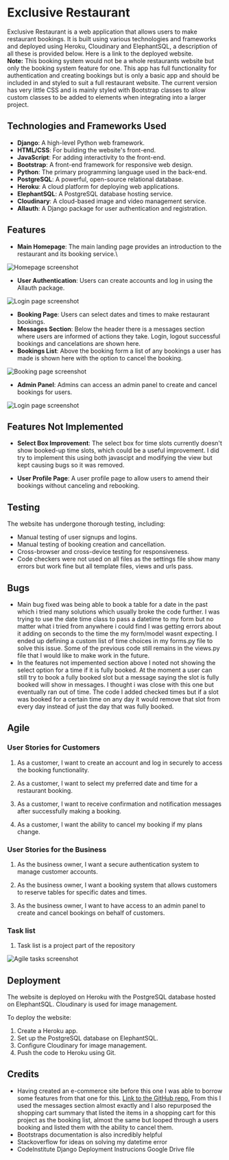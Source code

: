 # Exclusive Restaurant

Exclusive Restaurant is a web application that allows users to make restaurant bookings. It is built using various technologies and frameworks and deployed using Heroku, Cloudinary and ElephantSQL, a description of all these is provided below. Here is a link to the deployed website. \
**Note:** This booking system would not be a whole restaurants website but only the booking system feature for one. This app has full functionality for authentication and creating bookings but is only a basic app and should be included in and styled to suit a full restaurant website. The current version has very little CSS and is mainly styled with Bootstrap classes to allow custom classes to be added to elements when integrating into a larger project.

## Technologies and Frameworks Used

- **Django**: A high-level Python web framework.
- **HTML/CSS**: For building the website's front-end.
- **JavaScript**: For adding interactivity to the front-end.
- **Bootstrap**: A front-end framework for responsive web design.
- **Python**: The primary programming language used in the back-end.
- **PostgreSQL**: A powerful, open-source relational database.
- **Heroku**: A cloud platform for deploying web applications.
- **ElephantSQL**: A PostgreSQL database hosting service.
- **Cloudinary**: A cloud-based image and video management service.
- **Allauth**: A Django package for user authentication and registration.

## Features

- **Main Homepage**: The main landing page provides an introduction to the restaurant and its booking service.\
<img src="images/homepage.png" alt="Homepage screenshot">

- **User Authentication**: Users can create accounts and log in using the Allauth package.
<img src="images/login.png" alt="Login page screenshot">

- **Booking Page**: Users can select dates and times to make restaurant bookings.
- **Messages Section**: Below the header there is a messages section where users are informed of actions they take. Login, logout successful bookings and cancelations are shown here.
- **Bookings List**: Above the booking form a list of any bookings a user has made is shown here with the option to cancel the booking.
<img src="images/booking.png" alt="Booking page screenshot">

- **Admin Panel**: Admins can access an admin panel to create and cancel bookings for users.
<img src="images/admin.png" alt="Login page screenshot">

## Features Not Implemented

- **Select Box Improvement**: The select box for time slots currently doesn't show booked-up time slots, which could be a useful improvement. I did try to implement this using both javascipt and modifying the view but kept causing bugs so it was removed.

- **User Profile Page**: A user profile page to allow users to amend their bookings without canceling and rebooking.

## Testing

The website has undergone thorough testing, including:

- Manual testing of user signups and logins.
- Manual testing of booking creation and cancellation.
- Cross-browser and cross-device testing for responsiveness.
- Code checkers were not used on all files as the settings file show many errors but work fine but all template files, views and urls pass.

## Bugs
- Main bug fixed was being able to book a table for a date in the past which i tried many solutions which usually broke the code further. I was trying to use the date time class to pass a datetime to my form but no matter what i tried from anywhere i could find I was getting errors about it adding on seconds to the time the my form/model wasnt expecting. I ended up defining a custom list of time choices in my forms.py file to solve this issue. Some of the previous code still remains in the views.py file that I would like to make work in the future.
- In the features not impemented section above I noted not showing the select option for a time if it is fully booked. At the moment a user can still try to book a fully booked slot but a message saying the slot is fully booked will show in messages. I thought i was close with this one but eventually ran out of time. The code I added checked times but if a slot was booked for a certain time on any day it would remove that slot from every day instead of just the day that was fully booked. 

## Agile

### User Stories for Customers

1. As a customer, I want to create an account and log in securely to access the booking functionality.

2. As a customer, I want to select my preferred date and time for a restaurant booking.

3. As a customer, I want to receive confirmation and notification messages after successfully making a booking.

4. As a customer, I want the ability to cancel my booking if my plans change.

### User Stories for the Business

1. As the business owner, I want a secure authentication system to manage customer accounts.

2. As the business owner, I want a booking system that allows customers to reserve tables for specific dates and times.

3. As the business owner, I want to have access to an admin panel to create and cancel bookings on behalf of customers.

### Task list

1. Task list is a project part of the repository
<img src="images/agile.png" alt="Agile tasks screenshot">

## Deployment

The website is deployed on Heroku with the PostgreSQL database hosted on ElephantSQL. Cloudinary is used for image management.

To deploy the website:

1. Create a Heroku app.
2. Set up the PostgreSQL database on ElephantSQL.
3. Configure Cloudinary for image management.
4. Push the code to Heroku using Git.

## Credits
- Having created an e-commerce site before this one I was able to borrow some features from that one for this. <a href="https://github.com/DerekMor/legends_gym"> Link to the GitHub repo.</a> From this I used the messages section almost exactly and I also repurposed the shopping cart summary that listed the items in a shopping cart for this project as the booking list, almost the same but looped through a users booking and listed them with the ability to cancel them.
- Bootstraps documentation is also incredibly helpful
- Stackoverflow for ideas on solving my datetime error
- CodeInstitute Django Deployment Instrucions Google Drive file